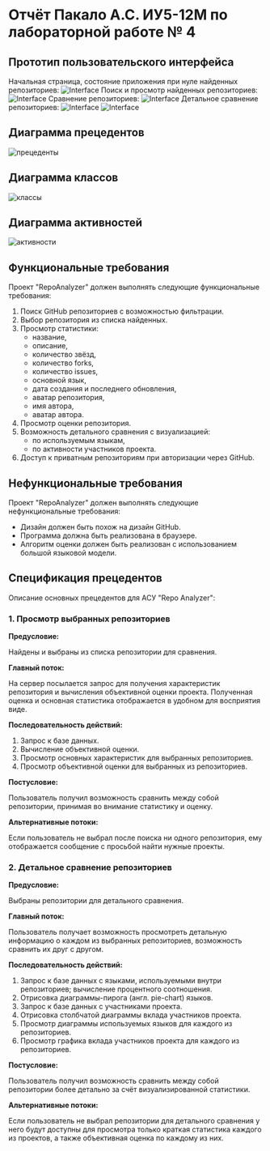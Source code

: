 # Отчёт Пакало А.С. ИУ5-12М по лабораторной работе № 4

## Прототип пользовательского интерфейса
Начальная страница, состояние приложения при нуле найденных репозиториев:
![Interface](./assets/Interface3.png)
Поиск и просмотр найденных репозиториев:
![Interface](./assets/Interface1.png)
Сравнение репозиториев:
![Interface](./assets/InterfaceRepoList.png)
Детальное сравнение репозиториев:
![Interface](./assets/InterfaceLanguages.png)
![Interface](./assets/Interface5.png)

## Диаграмма прецедентов
![прецеденты](./assets/_diagram/UseCase.png)

## Диаграмма классов
![классы](./assets/_diagram/Classes.png)

## Диаграмма активностей
![активности](./assets/_diagram/Activity.png)

## Функциональные требования
Проект "RepoAnalyzer" должен выполнять следующие функциональные требования:
1. Поиск GitHub репозиториев с возможностью фильтрации.
2. Выбор репозитория из списка найденных.
3. Просмотр статистики:
    - название,
    - описание,
    - количество звёзд,
    - количество forks,
    - количество issues,
    - основной язык,
    - дата создания и последнего обновления,
    - аватар репозитория,
    - имя автора,
    - аватар автора.
4. Просмотр оценки репозитория.
5. Возможность детального сравнения с визуализацией:
    - по используемым языкам,
    - по активности участников проекта.
6. Доступ к приватным репозиториям при авторизации через GitHub.

## Нефункциональные требования
Проект "RepoAnalyzer" должен выполнять следующие нефункциональные требования:
- Дизайн должен быть похож на дизайн GitHub.
- Программа должна быть реализована в браузере.
- Алгоритм оценки должен быть реализован с использованием большой языковой модели.

## Спецификация прецедентов
Описание основных прецедентов для АСУ "Repo Analyzer":
### 1. Просмотр выбранных репозиториев
**Предусловие:**

Найдены и выбраны из списка репозитории для сравнения.

**Главный поток:**

На сервер посылается запрос для получения характеристик репозитория и 
вычисления объективной оценки проекта.
Полученная оценка и основная статистика отображается в удобном для
восприятия виде.

**Последовательность действий:**
1. Запрос к базе данных.
2. Вычисление объективной оценки.
3. Просмотр основных характеристик для выбранных репозиториев.
4. Просмотр объективной оценки для выбранных из репозиториев.

**Постусловие:**

Пользователь получил возможность сравнить между собой репозитории,
принимая во внимание статистику и оценку.

**Альтернативные потоки:**

Если пользователь не выбрал после поиска ни одного репозитория, ему
отображается сообщение с просьбой найти нужные проекты.

### 2. Детальное сравнение репозиториев
**Предусловие:**

Выбраны репозитории для детального сравнения.

**Главный поток:**

Пользователь получает возможность просмотреть детальную информацию о каждом из
выбранных репозиториев, возможность сравнить их друг с другом.

**Последовательность действий:**
1. Запрос к базе данных с языками, используемыми внутри
   репозиториев; вычисление процентного соотношения.
2. Отрисовка диаграммы-пирога (англ. pie-chart) языков.
3. Запрос к базе данных с участниками проекта.
4. Отрисовка столбчатой диаграммы вклада участников проекта.
5. Просмотр диаграммы используемых языков для каждого из репозиториев.
6. Просмотр графика вклада участников проекта для каждого из репозиториев.

**Постусловие:**

Пользователь получил возможность сравнить между собой репозитории более
детально за счёт визуализированной статистики.

**Альтернативные потоки:**

Если пользователь не выбрал репозитории для детального сравнения у него будут
доступны для просмотра только краткая статистика каждого из проектов, а также
объективная оценка по каждому из них.
